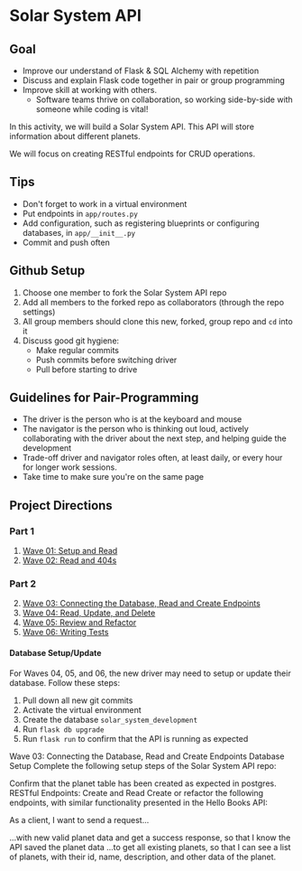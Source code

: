 # Solar System API

## Goal


* Improve our understand of Flask & SQL Alchemy with repetition
* Discuss and explain Flask code together in pair or group programming
* Improve skill at working with others. 
    * Software teams thrive on collaboration, so working side-by-side with someone while coding is vital!

In this activity, we will build a Solar System API. This API will store information about different planets.

We will focus on creating RESTful endpoints for CRUD operations.

## Tips

- Don't forget to work in a virtual environment
- Put endpoints in `app/routes.py`
- Add configuration, such as registering blueprints or configuring databases, in `app/__init__.py`
- Commit and push often

## Github Setup

1. Choose one member to fork the Solar System API repo 
1. Add all members to the forked repo as collaborators (through the repo settings)
1. All group members should clone this new, forked, group repo and `cd` into it
1. Discuss good git hygiene: 
    * Make regular commits
    * Push commits before switching driver
    * Pull before starting to drive

## Guidelines for Pair-Programming

- The driver is the person who is at the keyboard and mouse
- The navigator is the person who is thinking out loud, actively collaborating with the driver about the next step, and helping guide the development
- Trade-off driver and navigator roles often, at least daily, or every hour for longer work sessions.
- Take time to make sure you're on the same page

## Project Directions

### Part 1
1. [Wave 01: Setup and Read](./project-directions/wave_01.md)
1. [Wave 02: Read and 404s](./project-directions/wave_02.md)


### Part 2
2. [Wave 03: Connecting the Database, Read and Create Endpoints](./project-directions/wave_03.md)
3. [Wave 04: Read, Update, and Delete](./project-directions/wave_04.md)
4. [Wave 05: Review and Refactor](./project-directions/wave_05.md)
5. [Wave 06: Writing Tests](./project-directions/wave_06.md)

#### Database Setup/Update
For Waves 04, 05, and 06, the new driver may need to setup or update their database. Follow these steps:

1. Pull down all new git commits
1. Activate the virtual environment
1. Create the database `solar_system_development`
1. Run `flask db upgrade`
1. Run `flask run` to confirm that the API is running as expected


Wave 03: Connecting the Database, Read and Create Endpoints
Database Setup
Complete the following setup steps of the Solar System API repo:

<!-- Activate the virtual environment
Create the database solar_system_development
Every member of the group must create the database on their computer -->

<!-- Setup the Planet model with the attributes id, name, and description, and one additional attribute -->

<!-- Create a migration to add a table for the Planet model and then apply it. -->

Confirm that the planet table has been created as expected in postgres.
RESTful Endpoints: Create and Read
Create or refactor the following endpoints, with similar functionality presented in the Hello Books API:

As a client, I want to send a request...

...with new valid planet data and get a success response, so that I know the API saved the planet data
...to get all existing planets, so that I can see a list of planets, with their id, name, description, and other data of the planet.